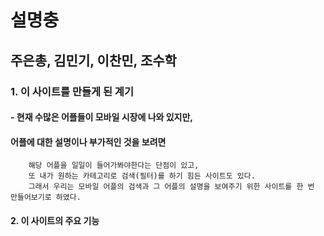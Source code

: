 # 설명충
## **주은총, 김민기, 이찬민, 조수학**

### 1. 이 사이트를 만들게 된 계기
####  - 현재 수많은 어플들이 모바일 시장에 나와 있지만, 
####    어플에 대한 설명이나 부가적인 것을 보려면 
        해당 어플을 일일이 들어가봐야한다는 단점이 있고, 
        또 내가 원하는 카테고리로 검색(필터)를 하기 힘든 사이트도 있다.
        그래서 우리는 모바일 어플의 검색과 그 어플의 설명을 보여주기 위한 사이트를 한 번 만들어보기로 하였다.
#### 2. 이 사이트의 주요 기능

